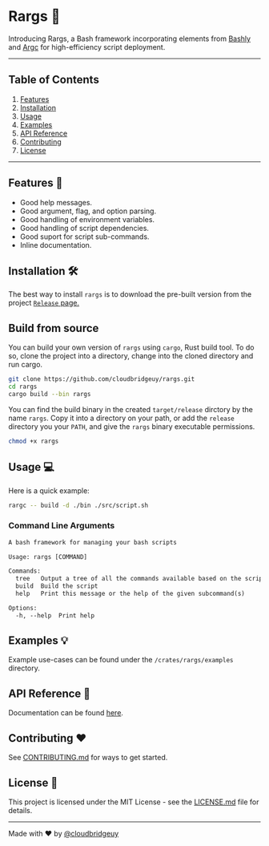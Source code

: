 # Rargs :rocket:

Introducing Rargs, a Bash framework incorporating elements from [Bashly](https://bashly.dannyb.co/) and [Argc](https://github.com/sigoden/argc) for high-efficiency script deployment.

---

## Table of Contents

1. [Features](#features)
2. [Installation](#installation)
3. [Usage](#usage)
4. [Examples](#examples)
5. [API Reference](#api-reference)
6. [Contributing](#contributing)
7. [License](#license)

---

## Features :star2:

- Good help messages.
- Good argument, flag, and option parsing.
- Good handling of environment variables.
- Good handling of script dependencies.
- Good suport for script sub-commands.
- Inline documentation.

## Installation :hammer_and_wrench:

The best way to install `rargs` is to download the pre-built version from the project [`Release`
page.](https://github.com/cloudbridgeuy/rargs)

## Build from source

You can build your own version of `rargs` using `cargo`, Rust build tool. To do so, clone the
project into a directory, change into the cloned directory and run cargo.

```bash
git clone https://github.com/cloudbridgeuy/rargs.git
cd rargs
cargo build --bin rargs
```

You can find the build binary in the created `target/release` dirctory by the name `rargs`. Copy it
into a directory on your path, or add the `release` directory you your `PATH`, and give the `rargs`
binary executable permissions.

```bash
chmod +x rargs
```

## Usage :computer:

Here is a quick example:

```bash
rargc -- build -d ./bin ./src/script.sh
```

### Command Line Arguments

```txt
A bash framework for managing your bash scripts

Usage: rargs [COMMAND]

Commands:
  tree   Output a tree of all the commands available based on the script root
  build  Build the script
  help   Print this message or the help of the given subcommand(s)

Options:
  -h, --help  Print help
```

## Examples :bulb:

Example use-cases can be found under the `/crates/rargs/examples` directory.

## API Reference :book:

Documentation can be found [here](https://rargs.cloudbridge.uy).

## Contributing :heart:

See [CONTRIBUTING.md](CONTRIBUTING.md) for ways to get started.

## License :scroll:

This project is licensed under the MIT License - see the [LICENSE.md](LICENSE.md) file for details.

---

Made with :heart: by [@cloudbridgeuy](https://github.com/cloudbridgeuy)
